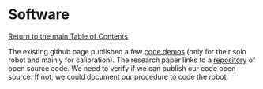 # Software
[Return to the main Table of Contents](https://github.com/EmiliaPsacharopoulos/Formatting#table-of-contents)

The existing github page published a few [code demos](https://github.com/open-dynamic-robot-initiative/solo/tree/master/demos) (only for their solo robot and mainly for calibration). The research paper links to a [repository](https://open-dynamic-robot-initiative.github.io/documentation_portal/#readme) of open source code.
We need to verify if we can publish our code open source.
If not, we could document our procedure to code the robot.
